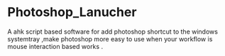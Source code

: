 # Photoshop_Lanucher
A ahk script based software for add photoshop shortcut to the windows systemtray ,make photoshop more easy to use when your workflow is mouse interaction based works .
